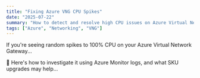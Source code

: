 ```yaml
---
title: "Fixing Azure VNG CPU Spikes"
date: "2025-07-22"
summary: "How to detect and resolve high CPU issues on Azure Virtual Network Gateways"
tags: ["Azure", "Networking", "VNG"]
---
```


If you're seeing random spikes to 100% CPU on your Azure Virtual Network Gateway...

🔧 Here's how to investigate it using Azure Monitor logs, and what SKU upgrades may help...

